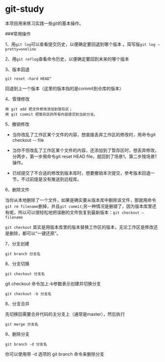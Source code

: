 # git-study
本项目用来练习实践一些git的基本操作。

###常用操作

1、用`git log`可以查看提交历史，以便确定要回退到哪个版本 。简写版`git log —pretty=oneline`

2、用`git reflog`查看命令历史，以便确定要回到未来的哪个版本

3、版本回退

    git reset —hard HEAD^

回退到上一个版本（这里的版本指的是commit到仓库的版本）

4、管理修改

    用 git add 把文件修改添加到暂存区；
    用 git commit 把暂存区的所有内容提交到当前分支。

5、撤销修改
* 当你改乱了工作区某个文件的内容，想直接丢弃工作区的修改时，用命令git checkout -- file

* 当你不但改乱了工作区某个文件的内容，还添加到了暂存区时，想丢弃修改，分两步，第一步用命令git reset HEAD file，就回到了场景1，第二步按场景1操作。

* 已经提交了不合适的修改到版本库时，想要撤销本次提交，参考版本回退一节，不过前提是没有推送到远程库。

6、删除文件

当你从本地删除了一个文件，如果是确实要从版本库中删除该文件，那就用命令`git rm filename`删掉，并且`git commit`;另一种情况是删错了，因为版本库里还有呢，所以可以很轻松地把误删的文件恢复到最新版本：`git checkout — filename`

`git checkout` 其实是用版本库里的版本替换工作区的版本，无论工作区是修改还是删除，都可以“一键还原”。


7、分支创建

    git branch 分支名

8、分支切换

    git checkout 分支名

git checkout 命令加上-b参数表示创建并切换分支

    git checkout -b 分支名


8、分支合并

先切换回需要合并代码的主分支上（通常是master），然后执行

    git merge 分支名

9、删除分支

    git branch -d 分支名

 你可以使用带 -d 选项的 git branch 命令来删除分支
